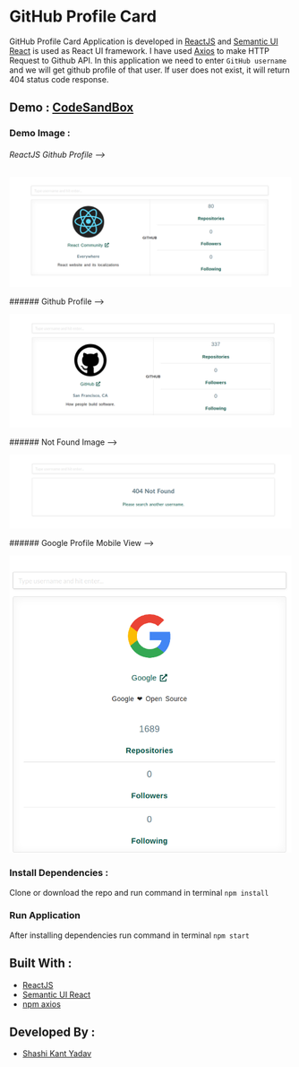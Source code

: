 # GitHub Profile Card
GitHub Profile Card Application is developed in [ReactJS](https://reactjs.org/) and [Semantic UI React](https://react.semantic-ui.com/) is used as React UI framework. I have used [Axios](https://www.npmjs.com/package/axios) to make HTTP Request to Github API. In this application we need to enter ```GitHub username``` and we will get github profile of that user. If user does not exist, it will return 404 status code response.

## Demo : [CodeSandBox](https://timnp.csb.app/)

### Demo Image :

###### ReactJS Github Profile -->
<p align="center">
  <img src="./src/images/demo1.png">
</p>
###### Github Profile -->
<p align="center">
  <img src="./src/images/demo2.png">
</p>
###### Not Found Image -->
<p align="center">
  <img src="./src/images/demo3.png">
</p>
###### Google Profile Mobile View -->
<p align="center">
  <img src="./src/images/demo4.png">
</p>

### Install Dependencies : 
Clone or download the repo and run command in terminal
``` npm install ```

### Run Application
After installing dependencies run command in terminal
``` npm start ```

## Built With :
- [ReactJS](https://reactjs.org/)
- [Semantic UI React](https://react.semantic-ui.com/)
- [npm axios](https://www.npmjs.com/package/axios)

## Developed By :
* [Shashi Kant Yadav](https://github.com/shashikant712)
